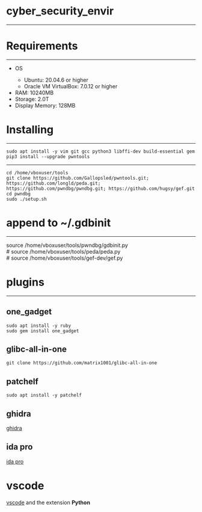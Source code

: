# cyber_security_envir

___

# Requirements

___

<ul>
<li>OS</li>
<ul>
<li> Ubuntu: 20.04.6 or higher</li>
<li> Oracle VM VirtualBox: 7.0.12 or higher</li>
</ul>
<li> RAM: 10240MB</li>
<li> Storage: 2.0T</li>
<li> Display Memory: 128MB</li>
</ul>

# Installing

___

```shell
sudo apt install -y vim git gcc python3 libffi-dev build-essential gem
pip3 install --upgrade pwntools
```

___

```shell
cd /home/vboxuser/tools
git clone https://github.com/Gallopsled/pwntools.git; https://github.com/longld/peda.git; https://github.com/pwndbg/pwndbg.git; https://github.com/hugsy/gef.git
cd pwndbg
sudo ./setup.sh
```

# append to ~/.gdbinit

___

source /home/vboxuser/tools/pwndbg/gdbinit.py<br />
\# source /home/vboxuser/tools/peda/peda.py<br />
\# source /home/vboxuser/tools/gef-dev/gef.py<br />

# plugins

___

## one_gadget

```shell
sudo apt install -y ruby
sudo gem install one_gadget
```

## glibc-all-in-one
```shell
git clone https://github.com/matrix1001/glibc-all-in-one
```

## patchelf

```shell
sudo apt install -y patchelf
```

## ghidra
[ghidra](https://github.com/NationalSecurityAgency/ghidra/releases)

## ida pro
[ida pro](https://hex-rays.com/ida-pro/)

# vscode
[vscode](https://code.visualstudio.com/)
and the extension
**Python**